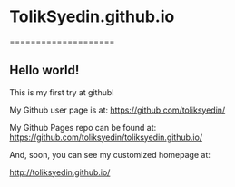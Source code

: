 # TolikSyedin.github.io
====================

## Hello world!

This is my first try at github!

My Github user page is at: 
https://github.com/toliksyedin/

My Github Pages repo can be found at:  
https://github.com/toliksyedin/toliksyedin.github.io/

And, soon, you can see my customized homepage at:

http://toliksyedin.github.io/
